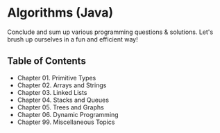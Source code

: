 Algorithms (Java)
========================

Conclude and sum up various programming questions & solutions. Let's brush up ourselves in a fun and efficient way!

Table of Contents
--------------------------
 - Chapter 01. Primitive Types
 - Chapter 02. Arrays and Strings
 - Chapter 03. Linked Lists
 - Chapter 04. Stacks and Queues
 - Chapter 05. Trees and Graphs
 - Chapter 06. Dynamic Programming
 - Chapter 99. Miscellaneous Topics